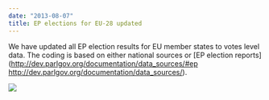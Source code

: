 ```yaml
---
date: "2013-08-07"
title: EP elections for EU-28 updated
---
```


We have updated all EP election results for EU member states to votes level
data. The coding is based on either national sources or [EP election
reports](http://dev.parlgov.org/documentation/data_sources/#ep
<http://dev.parlgov.org/documentation/data_sources/>).

![](/images/parliament-sweden.jpg)
